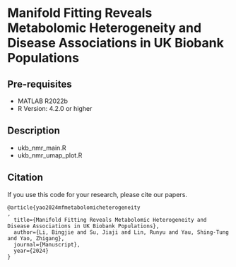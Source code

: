 # Manifold Fitting Reveals Metabolomic Heterogeneity and Disease Associations in UK Biobank Populations
## Pre-requisites
* MATLAB R2022b
* R Version: 4.2.0 or higher
## Description
* ukb_nmr_main.R
* ukb_nmr_umap_plot.R
## Citation
If you use this code for your research, please cite our papers.
```
@article{yao2024mfmetabolomicheterogeneity
,
  title={Manifold Fitting Reveals Metabolomic Heterogeneity and Disease Associations in UK Biobank Populations},
  author={Li, Bingjie and Su, Jiaji and Lin, Runyu and Yau, Shing-Tung and Yao, Zhigang},
  journal={Manuscript},
  year={2024}
}
```
